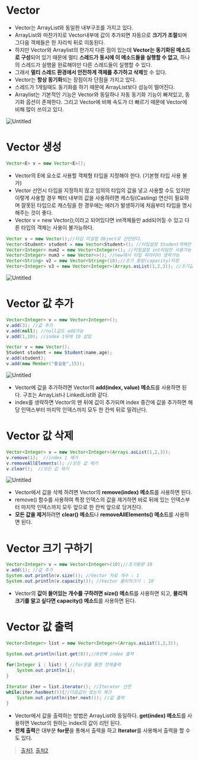 # Vector

- Vector는 ArrayList와 동일한 내부구조를 가지고 있다.
- ArrayList와 마찬가지로 Vector내부에 값이 추가되면 자동으로 **크기가 조절**되며 그다음 객체들은 한 자리씩 뒤로 이동된다.
- 하지만 Vector와 Arraylist의 한가지 다른 점이 있는데 **Vector는 동기화된 메소드로 구성**되어 있기 때문에 멀티 **스레드가 동시에 이 메소드들을 실행할 수 없고**, 하나의 스레드가 실행을 완료해야만 다른 스레드들이 실행할 수 있다.
- 그래서 **멀티 스레드 환경에서 안전하게 객체를 추가하고 삭제**할 수 있다.
- Vector는 **항상 동기화**되는 장점이자 단점을 가지고 있다.
- 스레드가 1개일때도 동기화를 하기 때문에 ArrayList보다 성능이 떨어진다.
- Arraylist는 기본적인 기능은 Vector와 동일하나 자동 동기화 기능이 빠져있고, 동기화 옵션이 존재한다. 그리고 Vector에 비해 속도가 더 빠르기 때문에 Vector에 비해 많이 쓰이고 있다.

![Untitled](https://s3.us-west-2.amazonaws.com/secure.notion-static.com/8482aac8-6989-426d-bcd1-4dae3b21feda/Untitled.png?X-Amz-Algorithm=AWS4-HMAC-SHA256&X-Amz-Content-Sha256=UNSIGNED-PAYLOAD&X-Amz-Credential=AKIAT73L2G45EIPT3X45%2F20220702%2Fus-west-2%2Fs3%2Faws4_request&X-Amz-Date=20220702T075627Z&X-Amz-Expires=86400&X-Amz-Signature=ddc42d14ccf23f36a594c30432581d1dc25ad681592e00f3e3bce635210a4797&X-Amz-SignedHeaders=host&response-content-disposition=filename%20%3D%22Untitled.png%22&x-id=GetObject)

# Vector 생성

```java
Vector<E> v = new Vector<E>();
```

- Vector<E>의 E에 요소로 사용할 객체형 타입을 지정해야 한다. (기본형 타입 사용 불가)
- Vector 선언시 타입을 지정하지 않고 임의의 타입의 값을 넣고 사용할 수도 있지만 이렇게 사용할 경우 벡터 내부의 값을 사용하려면 캐스팅(Casting) 연산이 필요하며 잘못된 타입으로 캐스팅을 한 경우에는 에러가 발생하기에 처음부터 타입을 명시해주는 것이 좋다.
- Vector<Integer> v = new Vector<Integer>();이라고 되어있다면 int객체들만 add되어질 수 있고 다른 타입의 객체는 사용이 불가능하다.

```java
Vector v = new Vector();//타입 미설정 Object로 선언된다.
Vector<Student> student = new Vector<Student>(); //타입설정 Student객체만 사용가능
Vector<Integer> num2 = new Vector<Integer>(); //타입설정 int타입만 사용가능
Vector<Integer> num3 = new Vector<>(); //new에서 타입 파라미터 생략가능
Vector<String> v2 = new Vector<String>(10);//초기 용량(capacity)지정
Vector<Integer> v3 = new Vector<Integer>(Arrays.asList(1,2,3)); //초기값 지정
```

![Untitled](https://s3.us-west-2.amazonaws.com/secure.notion-static.com/f918e9d2-163d-4d29-b583-0abb7bb5c4ab/Untitled.png?X-Amz-Algorithm=AWS4-HMAC-SHA256&X-Amz-Content-Sha256=UNSIGNED-PAYLOAD&X-Amz-Credential=AKIAT73L2G45EIPT3X45%2F20220702%2Fus-west-2%2Fs3%2Faws4_request&X-Amz-Date=20220702T075645Z&X-Amz-Expires=86400&X-Amz-Signature=e708c2bd6d864ba7e48663242eb8b33b0749a7e18efee31dff083d73a6bd1c99&X-Amz-SignedHeaders=host&response-content-disposition=filename%20%3D%22Untitled.png%22&x-id=GetObject)

# Vector 값 추가

```java
Vector<Integer> v = new Vector<Integer>();
v.add(3); //값 추가
v.add(null); //null값도 add가능
v.add(1,10); //index 1뒤에 10 삽입
```

```java
Vector v = new Vector();
Student student = new Student(name,age);
v.add(student);
v.add(new Member("홍길동",15));
```

![Untitled](https://s3.us-west-2.amazonaws.com/secure.notion-static.com/a591e664-043d-41b1-8335-dbfd79446412/Untitled.png?X-Amz-Algorithm=AWS4-HMAC-SHA256&X-Amz-Content-Sha256=UNSIGNED-PAYLOAD&X-Amz-Credential=AKIAT73L2G45EIPT3X45%2F20220702%2Fus-west-2%2Fs3%2Faws4_request&X-Amz-Date=20220702T075701Z&X-Amz-Expires=86400&X-Amz-Signature=8c991f9755f8f29db68a60051e73b2a1cb7384c8c8b9404bde25a85223d637d3&X-Amz-SignedHeaders=host&response-content-disposition=filename%20%3D%22Untitled.png%22&x-id=GetObject)

- Vector에 값을 추가하려면 Vector의 **add(index, value) 메소드**를 사용하면 된다. 구조는 ArrayList나 LinkedList와 같다.
- index를 생략하면 Vector의 맨 뒤에 값이 추가되며 index 중간에 값을 추가하면 해당 인덱스부터 마지막 인덱스까지 모두 한 칸씩 뒤로 밀려난다.

# Vector 값 삭제

```java
Vector<Integer> v = new Vector<Integer>(Arrays.asList(1,2,3));
v.remove(1);  //index 1 제거
v.removeAllElements(); //모든 값 제거
v.clear();  //모든 값 제거
```

![Untitled](https://s3.us-west-2.amazonaws.com/secure.notion-static.com/e2b607c0-093b-45e7-befb-70d54cb06dcc/Untitled.png?X-Amz-Algorithm=AWS4-HMAC-SHA256&X-Amz-Content-Sha256=UNSIGNED-PAYLOAD&X-Amz-Credential=AKIAT73L2G45EIPT3X45%2F20220702%2Fus-west-2%2Fs3%2Faws4_request&X-Amz-Date=20220702T075727Z&X-Amz-Expires=86400&X-Amz-Signature=ad503f7b3b8defdf2f0e6fee7223203298f15fd0ba2876d003a2335088ed2fbc&X-Amz-SignedHeaders=host&response-content-disposition=filename%20%3D%22Untitled.png%22&x-id=GetObject)

- Vector에서 값을 삭제 하려면 Vector의 **remove(index) 메소드**를 사용하면 된다.
- remove() 함수를 사용하여 특정 인덱스의 값을 제거하면 바로 뒤에 있는 인덱스부터 마지막 인덱스까지 모두 앞으로 한 칸씩 앞으로 당겨진다.
- **모든 값을 제거**하려면 **clear() 메소드**나 **removeAllElements() 메소드**를 사용하면 된다.

# Vector 크기 구하기

```java
Vector<Integer> v = new Vector<Integer>(10);//초기용량 10
v.add(1); //값 추가
System.out.println(v.size()); //Vector 자료 개수 : 1
System.out.println(v.capacity()); //Vector 물리적크기 : 10
```

- Vector의 **값이 들어있는 개수를 구하려면 size() 메소드**를 사용하면 되고, **물리적 크기를 알고 싶다면 capacity() 메소드**를 사용하면 된다.

# Vector 값 출력

```java
Vector<Integer> list = new Vector<Integer>(Arrays.asList(1,2,3));

System.out.println(list.get(0));//0번째 index 출력
				
for(Integer i : list) { //for문을 통한 전체출력
    System.out.println(i);
}

Iterator iter = list.iterator(); //Iterator 선언 
while(iter.hasNext()){//다음값이 있는지 체크
    System.out.println(iter.next()); //값 출력
}
```

- Vector에서 값을 출력하는 방법은 ArrayList와 동일하다. **get(index) 메소드**를 사용하면 Vector의 원하는 index의 값이 리턴 된다.
- **전체 출력**은 대부분 **for문**을 통해서 출력을 하고 **Iterator**를 사용해서 출력을 할 수도 있다.

> [출처1](https://coding-factory.tistory.com/553), [출처2](https://blog.naver.com/PostView.nhn?blogId=ihp0001&logNo=221471470332&categoryNo=11&parentCategoryNo=0&viewDate=&currentPage=1&postListTopCurrentPage=1&from=search)
>
